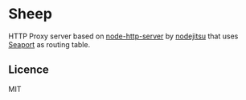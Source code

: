 # Sheep

HTTP Proxy server based on [node-http-server](https://github.com/nodejitsu/node-http-proxy) by [nodejitsu](http://nodejitsu.com/) that uses [Seaport](https://github.com/substack/seaport) as routing table.

## Licence

MIT
